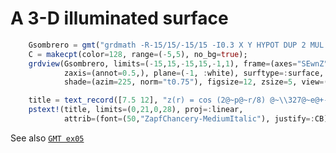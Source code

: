 # A 3-D illuminated surface

```julia
 	Gsombrero = gmt("grdmath -R-15/15/-15/15 -I0.3 X Y HYPOT DUP 2 MUL PI MUL 8 DIV COS EXCH NEG 10 DIV EXP MUL =");
	C = makecpt(color=128, range=(-5,5), no_bg=true);
	grdview(Gsombrero, limits=(-15,15,-15,15,-1,1), frame=(axes="SEwnZ", annot=5),
	        zaxis=(annot=0.5,), plane=(-1, :white), surftype=:surface,
			shade=(azim=225, norm="t0.75"), figsize=12, zsize=5, view=(120,30))

	title = text_record([7.5 12], "z(r) = cos (2@~p@~r/8) @~\\327@~e@+-r/10@+");
	pstext!(title, limits=(0,21,0,28), proj=:linear,
	        attrib=(font=(50,"ZapfChancery-MediumItalic"), justify=:CB), scale=1, show=true)
```

See also [`GMT ex05`](https://www.generic-mapping-tools.org/gmt/latest/gallery/ex05.html#example-05)